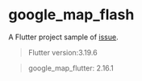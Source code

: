 # google_map_flash

A Flutter project sample of [issue](https://github.com/flutter/flutter/issues/147153).

>Flutter version:3.19.6

>google_map_flutter: 2.16.1

